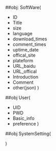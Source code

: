 ##obj: SoftWare(
* ID
* Title
* size
* language
* download_times
* comment_times
* uptime_date
* offical_site
* plateform
* URL_baidu
* URL_offical
* Introduction
* Comment
* other(json)
)

##obj User(
* UID
* PWD
* Basic_info
* preference
)

##obj SystemSetting(

)
